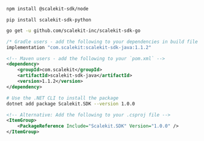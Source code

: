 <CodeWithHeader title="Setup SDK">

<Tabs groupId="tech-stack" queryString>
<TabItem value="nodejs" label="Node.js">

```bash
npm install @scalekit-sdk/node
```

</TabItem>
<TabItem value="py" label="Python">

```shellscript
pip install scalekit-sdk-python
```

</TabItem>
<TabItem value="golang" label="Go">

```sh
go get -u github.com/scalekit-inc/scalekit-sdk-go
```

</TabItem>
<TabItem value="java" label="Java">

```groovy
/* Gradle users - add the following to your dependencies in build file */
implementation "com.scalekit:scalekit-sdk-java:1.1.2"
```

```xml
<!-- Maven users - add the following to your `pom.xml` -->
<dependency>
    <groupId>com.scalekit</groupId>
    <artifactId>scalekit-sdk-java</artifactId>
    <version>1.1.2</version>
</dependency>
```

</TabItem>
<TabItem value="dotnet" label=".NET">

```sh
# Use the .NET CLI to install the package
dotnet add package Scalekit.SDK --version 1.0.0
```

```xml
<!-- Alternative: Add the following to your .csproj file -->
<ItemGroup>
    <PackageReference Include="Scalekit.SDK" Version="1.0.0" />
</ItemGroup>
```

</TabItem>
</Tabs>
</CodeWithHeader>
